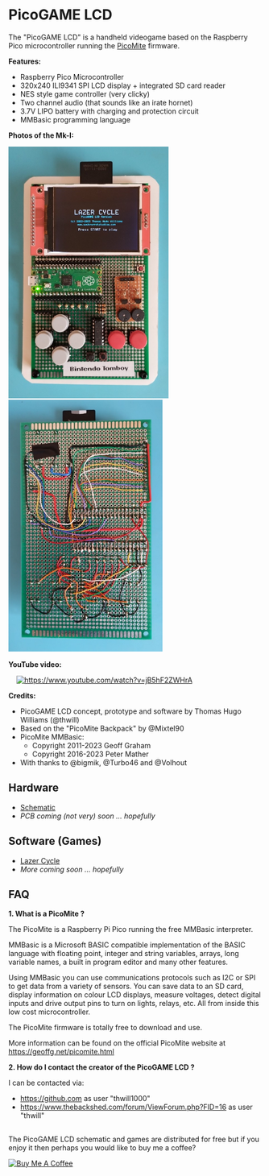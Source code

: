 # PicoGAME LCD

The "PicoGAME LCD" is a handheld videogame based on the Raspberry Pico microcontroller running the [PicoMite](https://geoffg.net/picomite.html) firmware.

**Features:**

 - Raspberry Pico Microcontroller
 - 320x240 ILI9341 SPI LCD display + integrated SD card reader
 - NES style game controller (very clicky)
 - Two channel audio (that sounds like an irate hornet)
 - 3.7V LIPO battery with charging and protection circuit
 - MMBasic programming language

**Photos of the Mk-I:**

<img src="images/mk1-front.jpg" height="500"> <img src="images/mk1-back.jpg" height="500">

**YouTube video:**

&nbsp;&nbsp;&nbsp;&nbsp;<a href="https://www.youtube.com/watch?v=jB5hF2ZWHrA"><img src="https://www.gstatic.com/youtube/img/branding/youtubelogo/svg/youtubelogo.svg" width="10%" title="https://www.youtube.com/watch?v=jB5hF2ZWHrA"></a>

**Credits:**

 * PicoGAME LCD concept, prototype and software by Thomas Hugo Williams (@thwill)
 * Based on the "PicoMite Backpack" by @Mixtel90
 * PicoMite MMBasic:
     * Copyright 2011-2023 Geoff Graham
     * Copyright 2016-2023 Peter Mather
 * With thanks to @bigmik, @Turbo46 and @Volhout

## Hardware

 * [Schematic](hardware/pico-game-lcd-mk1/pico-game-lcd-mk1-schematic-0.1.2.pdf)
 * *PCB coming (not very) soon ... hopefully*

## Software (Games)

 * [Lazer Cycle](software/lazer-cycle-pglcd-095.bas)
 * *More coming soon ... hopefully*

## FAQ

**1. What is a PicoMite ?**

The PicoMite is a Raspberry Pi Pico running the free MMBasic interpreter.

MMBasic is a Microsoft BASIC compatible implementation of the BASIC language with floating point, integer and string variables, arrays, long variable names, a built in program editor and many other features.

Using MMBasic you can use communications protocols such as I2C or SPI to get data from a variety of sensors. You can save data to an SD card, display information on colour LCD displays, measure voltages, detect digital inputs and drive output pins to turn on lights, relays, etc. All from inside this low cost microcontroller.

The PicoMite firmware is totally free to download and use.

More information can be found on the official PicoMite website at https://geoffg.net/picomite.html

**2. How do I contact the creator of the PicoGAME LCD ?**

I can be contacted via:
 - https://github.com as user "thwill1000"
 - https://www.thebackshed.com/forum/ViewForum.php?FID=16 as user "thwill"

##

The PicoGAME LCD schematic and games are distributed for free but if you enjoy it then
perhaps you would like to buy me a coffee?

<a href="https://www.buymeacoffee.com/thwill"><img src="https://cdn.buymeacoffee.com/buttons/v2/default-yellow.png" alt="Buy Me A Coffee" style="width:217px;"></a>
